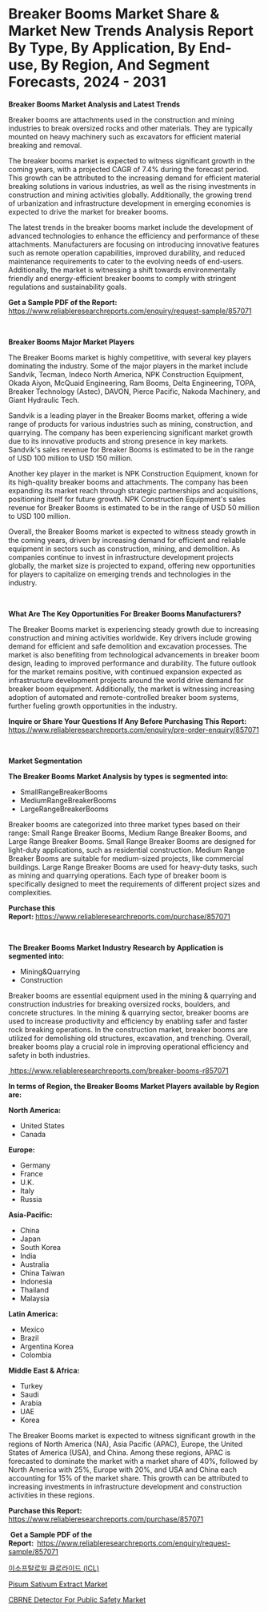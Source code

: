 <p><h1>Breaker Booms Market Share & Market New Trends Analysis Report By Type, By Application, By End-use, By Region, And Segment Forecasts, 2024 - 2031</h1></p><p><strong>Breaker Booms Market Analysis and Latest Trends</strong></p>
<p><p>Breaker booms are attachments used in the construction and mining industries to break oversized rocks and other materials. They are typically mounted on heavy machinery such as excavators for efficient material breaking and removal.</p><p>The breaker booms market is expected to witness significant growth in the coming years, with a projected CAGR of 7.4% during the forecast period. This growth can be attributed to the increasing demand for efficient material breaking solutions in various industries, as well as the rising investments in construction and mining activities globally. Additionally, the growing trend of urbanization and infrastructure development in emerging economies is expected to drive the market for breaker booms.</p><p>The latest trends in the breaker booms market include the development of advanced technologies to enhance the efficiency and performance of these attachments. Manufacturers are focusing on introducing innovative features such as remote operation capabilities, improved durability, and reduced maintenance requirements to cater to the evolving needs of end-users. Additionally, the market is witnessing a shift towards environmentally friendly and energy-efficient breaker booms to comply with stringent regulations and sustainability goals.</p></p>
<p><strong>Get a Sample PDF of the Report:&nbsp;</strong> <a href="https://www.reliableresearchreports.com/enquiry/request-sample/857071">https://www.reliableresearchreports.com/enquiry/request-sample/857071</a></p>
<p>&nbsp;</p>
<p><strong>Breaker Booms Major Market Players</strong></p>
<p><p>The Breaker Booms market is highly competitive, with several key players dominating the industry. Some of the major players in the market include Sandvik, Tecman, Indeco North America, NPK Construction Equipment, Okada Aiyon, McQuaid Engineering, Ram Booms, Delta Engineering, TOPA, Breaker Technology (Astec), DAVON, Pierce Pacific, Nakoda Machinery, and Giant Hydraulic Tech.</p><p>Sandvik is a leading player in the Breaker Booms market, offering a wide range of products for various industries such as mining, construction, and quarrying. The company has been experiencing significant market growth due to its innovative products and strong presence in key markets. Sandvik's sales revenue for Breaker Booms is estimated to be in the range of USD 100 million to USD 150 million.</p><p>Another key player in the market is NPK Construction Equipment, known for its high-quality breaker booms and attachments. The company has been expanding its market reach through strategic partnerships and acquisitions, positioning itself for future growth. NPK Construction Equipment's sales revenue for Breaker Booms is estimated to be in the range of USD 50 million to USD 100 million.</p><p>Overall, the Breaker Booms market is expected to witness steady growth in the coming years, driven by increasing demand for efficient and reliable equipment in sectors such as construction, mining, and demolition. As companies continue to invest in infrastructure development projects globally, the market size is projected to expand, offering new opportunities for players to capitalize on emerging trends and technologies in the industry.</p></p>
<p>&nbsp;</p>
<p><strong>What Are The Key Opportunities For Breaker Booms Manufacturers?</strong></p>
<p><p>The Breaker Booms market is experiencing steady growth due to increasing construction and mining activities worldwide. Key drivers include growing demand for efficient and safe demolition and excavation processes. The market is also benefiting from technological advancements in breaker boom design, leading to improved performance and durability. The future outlook for the market remains positive, with continued expansion expected as infrastructure development projects around the world drive demand for breaker boom equipment. Additionally, the market is witnessing increasing adoption of automated and remote-controlled breaker boom systems, further fueling growth opportunities in the industry.</p></p>
<p><strong>Inquire or Share Your Questions If Any Before Purchasing This Report:</strong> <a href="https://www.reliableresearchreports.com/enquiry/pre-order-enquiry/857071">https://www.reliableresearchreports.com/enquiry/pre-order-enquiry/857071</a></p>
<p>&nbsp;</p>
<p><strong>Market Segmentation</strong></p>
<p><strong>The Breaker Booms Market Analysis by types is segmented into:</strong></p>
<p><ul><li>SmallRangeBreakerBooms</li><li>MediumRangeBreakerBooms</li><li>LargeRangeBreakerBooms</li></ul></p>
<p><p>Breaker booms are categorized into three market types based on their range: Small Range Breaker Booms, Medium Range Breaker Booms, and Large Range Breaker Booms. Small Range Breaker Booms are designed for light-duty applications, such as residential construction. Medium Range Breaker Booms are suitable for medium-sized projects, like commercial buildings. Large Range Breaker Booms are used for heavy-duty tasks, such as mining and quarrying operations. Each type of breaker boom is specifically designed to meet the requirements of different project sizes and complexities.</p></p>
<p><strong>Purchase this Report:&nbsp;</strong><a href="https://www.reliableresearchreports.com/purchase/857071">https://www.reliableresearchreports.com/purchase/857071</a></p>
<p>&nbsp;</p>
<p><strong>The Breaker Booms Market Industry Research by Application is segmented into:</strong></p>
<p><ul><li>Mining&Quarrying</li><li>Construction</li></ul></p>
<p><p>Breaker booms are essential equipment used in the mining & quarrying and construction industries for breaking oversized rocks, boulders, and concrete structures. In the mining & quarrying sector, breaker booms are used to increase productivity and efficiency by enabling safer and faster rock breaking operations. In the construction market, breaker booms are utilized for demolishing old structures, excavation, and trenching. Overall, breaker booms play a crucial role in improving operational efficiency and safety in both industries.</p></p>
<p><a href="https://www.reliableresearchreports.com/breaker-booms-r857071">&nbsp;https://www.reliableresearchreports.com/breaker-booms-r857071</a></p>
<p><strong>In terms of Region, the Breaker Booms Market Players available by Region are:</strong></p>
<p>
    <p> <strong> North America: </strong>
        <ul>
            <li>United States</li>
            <li>Canada</li>
        </ul>
        </p> 
    <p> <strong> Europe: </strong>
        <ul>
            <li>Germany</li>
            <li>France</li>
            <li>U.K.</li>
            <li>Italy</li>
            <li>Russia</li>
        </ul>
        </p> 
    <p> <strong> Asia-Pacific: </strong>
        <ul>
            <li>China</li>
            <li>Japan</li>
            <li>South Korea</li>
            <li>India</li>
            <li>Australia</li>
            <li>China Taiwan</li>
            <li>Indonesia</li>
            <li>Thailand</li>
            <li>Malaysia</li>
        </ul>
        </p> 
    <p> <strong> Latin America: </strong>
        <ul>
            <li>Mexico</li>
            <li>Brazil</li>
            <li>Argentina Korea</li>
            <li>Colombia</li>
        </ul>
        </p> 
    <p> <strong> Middle East & Africa: </strong>
        <ul>
            <li>Turkey</li>
            <li>Saudi</li>
            <li>Arabia</li>
            <li>UAE</li>
            <li>Korea</li>
        </ul>
    </p>
    </p>
<p><p>The Breaker Booms market is expected to witness significant growth in the regions of North America (NA), Asia Pacific (APAC), Europe, the United States of America (USA), and China. Among these regions, APAC is forecasted to dominate the market with a market share of 40%, followed by North America with 25%, Europe with 20%, and USA and China each accounting for 15% of the market share. This growth can be attributed to increasing investments in infrastructure development and construction activities in these regions.</p></p>
<p><strong>Purchase this Report: </strong><a href="https://www.reliableresearchreports.com/purchase/857071">https://www.reliableresearchreports.com/purchase/857071</a></p>
<p>&nbsp;<strong>Get a Sample PDF of the Report:&nbsp;&nbsp;</strong><a href="https://www.reliableresearchreports.com/enquiry/request-sample/857071">https://www.reliableresearchreports.com/enquiry/request-sample/857071</a></p>
<p><strong></strong></p>
<p><p><a href="https://github.com/hzumrdvas204296/Market-Research-Report-List-2/blob/main/6238944163581.md">이소프탈로일 클로라이드 (ICL)</a></p><p><a href="https://github.com/Sinjinluong3e0awx2m195k76/Market-Research-Report-List-3/blob/main/pisum-sativum-extract-market.md">Pisum Sativum Extract Market</a></p><p><a href="https://view.publitas.com/reportprime-1/cbrne-detector-for-public-safety-market-forecast-global-market-trends-and-analysis-from-2024-to-2031-covered-in-180-pages/">CBRNE Detector For Public Safety Market</a></p></p>